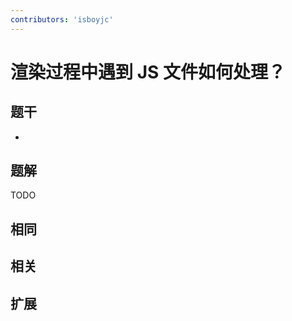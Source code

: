 ```yaml
---
contributors: 'isboyjc'
---
```


# 渲染过程中遇到 JS 文件如何处理？

## 题干

- 



## 题解

<!-- ::: details 点我查看题解 -->

  TODO

<!-- ::: -->



## 相同


## 相关


## 扩展

